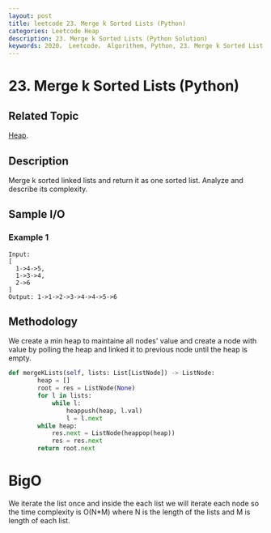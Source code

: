 ```yaml
---
layout: post
title: leetcode 23. Merge k Sorted Lists (Python)
categories: Leetcode Heap
description: 23. Merge k Sorted Lists (Python Solution)
keywords: 2020， Leetcode， Algorithem, Python, 23. Merge k Sorted Lists, zhenyu, 
---
```


# 23. Merge k Sorted Lists (Python)

## Related Topic
<a href="/categories/#Heap" target="_blank"> Heap</a>.

## Description
Merge k sorted linked lists and return it as one sorted list. Analyze and describe its complexity.

## Sample I/O

### Example 1

```
Input:
[
  1->4->5,
  1->3->4,
  2->6
]
Output: 1->1->2->3->4->4->5->6
```

## Methodology
We create a min heap to maintaine all nodes' value and create a node with value by polling the heap and linked it to previous node until the heap is empty.

``` python
def mergeKLists(self, lists: List[ListNode]) -> ListNode:
        heap = []
        root = res = ListNode(None)
        for l in lists:
            while l:
                heappush(heap, l.val)
                l = l.next
        while heap:
            res.next = ListNode(heappop(heap))
            res = res.next
        return root.next
```
# BigO
We iterate the list once and inside the each list we will iterate each node so the time complexity is O(N*M) where N is the length of the lists and M is length of each list.
